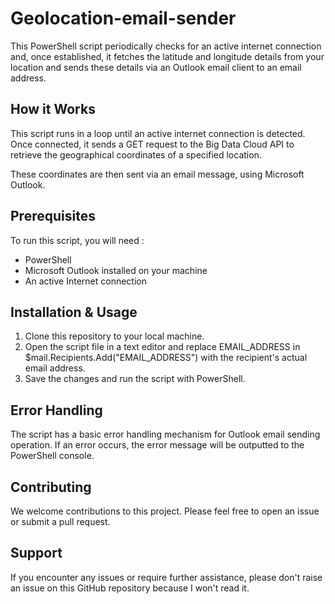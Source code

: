 # Geolocation-email-sender

This PowerShell script periodically checks for an active internet connection and, once established, it fetches the latitude and longitude details from your location and sends these details via an Outlook email client to an email address.

## How it Works
This script runs in a loop until an active internet connection is detected. Once connected, it sends a GET request to the Big Data Cloud API to retrieve the geographical coordinates of a specified location.

These coordinates are then sent via an email message, using Microsoft Outlook.

## Prerequisites
To run this script, you will need :
- PowerShell
- Microsoft Outlook installed on your machine
- An active Internet connection

## Installation & Usage

1. Clone this repository to your local machine.
2. Open the script file in a text editor and replace EMAIL_ADDRESS in $mail.Recipients.Add("EMAIL_ADDRESS") with the recipient's actual email address.
3. Save the changes and run the script with PowerShell.

## Error Handling

The script has a basic error handling mechanism for Outlook email sending operation. If an error occurs, the error message will be outputted to the PowerShell console.

## Contributing

We welcome contributions to this project. Please feel free to open an issue or submit a pull request.

## Support

If you encounter any issues or require further assistance, please don't raise an issue on this GitHub repository because I won't read it.
